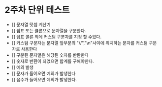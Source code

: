 # 2주차 단위 테스트 
- [] 문자열 덧셈 계산기
 - [] 쉼표 또는 클론으로 문자열을 구분한다.
 - [] 쉼표 콜론 외에 커스텀 구분자를 지정 할 수있다.
 - [] 커스텀 구분자는 문자열 앞부분의 "//","\n"사이에 위치하는 문자를 커스텀 구분자로 사용한다
 - [] 구분된 문자열은 해당된 숫자를 반환한다
 - [] 숫자로 반환이 되었으면 합계를 구해야한다.
- [] 예외 발생
 - [] 문자가 들어오면 예외가 발생한다
 - [] 음수가 들어오면 예외가 발생한다.
